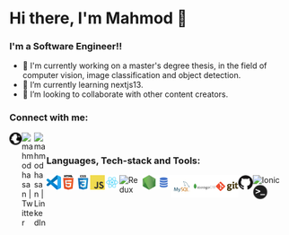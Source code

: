 # Hi there, I'm Mahmod 👋

### I'm a Software Engineer!!

- 🔭 I'm currently working on a master's degree thesis, in the field of computer vision, image classification and object detection.
- 🌱 I’m currently learning nextjs13.
- 👯 I’m looking to collaborate with other content creators.


### Connect with me:

[<img align="left" alt="mahmodhasan.com" width="22px" src="https://raw.githubusercontent.com/iconic/open-iconic/master/svg/globe.svg" />][website]
[<img align="left" alt="mahmod hasan | Twitter" width="22px" src="https://cdn.jsdelivr.net/npm/simple-icons@v3/icons/twitter.svg" />][twitter]
[<img align="left" alt="mahmod hasan | LinkedIn" width="22px" src="https://cdn.jsdelivr.net/npm/simple-icons@v3/icons/linkedin.svg" />][linkedin]


<br />

### Languages, Tech-stack and Tools:

<img align="left" alt="Visual Studio Code" width="26px" src="https://raw.githubusercontent.com/github/explore/80688e429a7d4ef2fca1e82350fe8e3517d3494d/topics/visual-studio-code/visual-studio-code.png" />
<img align="left" alt="HTML5" width="26px" src="https://raw.githubusercontent.com/github/explore/80688e429a7d4ef2fca1e82350fe8e3517d3494d/topics/html/html.png" />
<img align="left" alt="CSS3" width="26px" src="https://raw.githubusercontent.com/github/explore/80688e429a7d4ef2fca1e82350fe8e3517d3494d/topics/css/css.png" />
<img align="left" alt="JavaScript" width="26px" src="https://raw.githubusercontent.com/github/explore/80688e429a7d4ef2fca1e82350fe8e3517d3494d/topics/javascript/javascript.png" />
<img align="left" alt="React" width="26px" src="https://raw.githubusercontent.com/github/explore/80688e429a7d4ef2fca1e82350fe8e3517d3494d/topics/react/react.png" />
<img align="left" alt="Redux" width="40px" src="https://github.com/shadowzack/shadowzack/assets/33025641/513008de-461a-4825-8269-8617f8c9f9ac" />
<img align="left" alt="Node.js" width="26px" src="https://raw.githubusercontent.com/github/explore/80688e429a7d4ef2fca1e82350fe8e3517d3494d/topics/nodejs/nodejs.png" />
<img align="left" alt="SQL" width="26px" src="https://raw.githubusercontent.com/github/explore/80688e429a7d4ef2fca1e82350fe8e3517d3494d/topics/sql/sql.png" />
<img align="left" alt="MySQL" width="40px" src="https://raw.githubusercontent.com/github/explore/80688e429a7d4ef2fca1e82350fe8e3517d3494d/topics/mysql/mysql.png" />
<img align="left" alt="MongoDB" width="40px" src="https://raw.githubusercontent.com/github/explore/80688e429a7d4ef2fca1e82350fe8e3517d3494d/topics/mongodb/mongodb.png" />
<img align="left" alt="Git" width="40px" src="https://raw.githubusercontent.com/github/explore/80688e429a7d4ef2fca1e82350fe8e3517d3494d/topics/git/git.png" />
<img align="left" alt="GitHub" width="26px" src="https://raw.githubusercontent.com/github/explore/78df643247d429f6cc873026c0622819ad797942/topics/github/github.png" />

<img align="left" alt="Ionic" width="60px" src="https://github.com/shadowzack/shadowzack/assets/33025641/140411f7-b540-4f95-ac78-9856288a4a40" />
<img align="left" alt="Terminal" width="26px" src="https://raw.githubusercontent.com/github/explore/80688e429a7d4ef2fca1e82350fe8e3517d3494d/topics/terminal/terminal.png" />


<br />





[website]: http://mahmodhasan.com
[linkedin]: https://www.linkedin.com/in/mahmod-hasan/
[twitter]: https://twitter.com/MahmodHasanTurk
